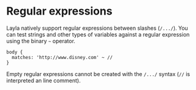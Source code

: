 # Regular expressions

Layla natively support regular expressions between slashes (`/.../`). You can
test strings and other types of variables against a regular expression using the binary `~` operator.

```lay-todo
body {
  matches: 'http://www.disney.com' ~ //
}
```

Empty regular expressions cannot be created with the `/.../` syntax (`//` is
interpreted an line comment).
